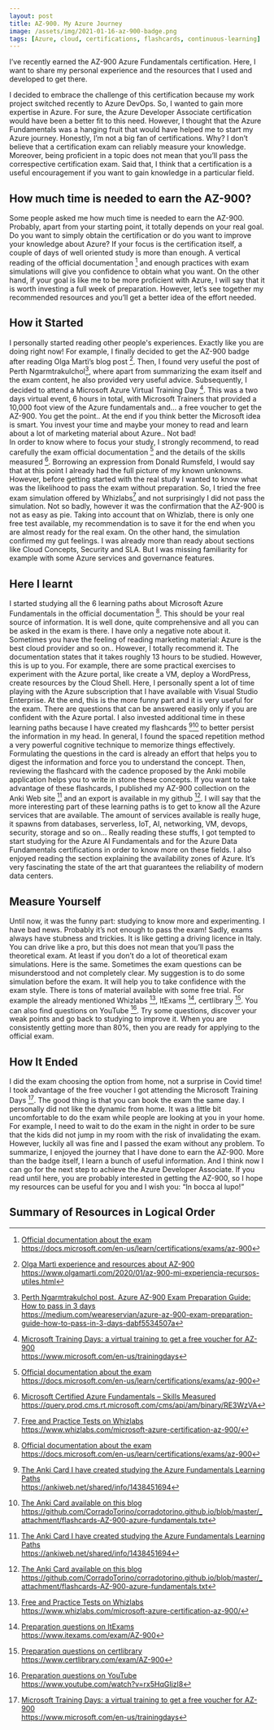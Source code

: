 ```yaml
---
layout: post
title: AZ-900. My Azure Journey
image: /assets/img/2021-01-16-az-900-badge.png
tags: [Azure, cloud, certifications, flashcards, continuous-learning]
---
```

I’ve recently earned the AZ-900 Azure Fundamentals certification. Here, I want to share my personal experience and the resources that I used and developed to get there.

I decided to embrace the challenge of this certification because my work project switched recently to Azure DevOps. So, I wanted to gain more expertise in Azure. For sure, the Azure Developer Associate certification would have been a better fit to this need. However, I thought that the Azure Fundamentals was a hanging fruit that would have helped me to start my Azure journey. Honestly, I’m not a big fan of certifications. Why? I don’t believe that a certification exam can reliably measure your knowledge. Moreover, being proficient in a topic does not mean that you’ll pass the correspective certification exam. Said that, I think that a certification is a useful encouragement if you want to gain knowledge in a particular field.

## How much time is needed to earn the AZ-900?

Some people asked me how much time is needed to earn the AZ-900. Probably, apart from your starting point, it totally depends on your real goal. Do you want to simply obtain the certification or do you want to improve your knowledge about Azure? If your focus is the certification itself, a couple of days of well oriented study is more than enough. A vertical reading of the official documentation [^4] and enough practices with exam simulations will give you confidence to obtain what you want. On the other hand, if your goal is like me to be more proficient with Azure, I will say that it is worth investing a full week of preparation. However, let’s see together my recommended resources and you’ll get a better idea of the effort needed.

## How it Started

I personally started reading other people's experiences. Exactly like you are doing right now! For example, I finally decided to get the AZ-900 badge after reading Olga Martì’s blog post [^1]. Then, I found very useful the post of Perth Ngarmtrakulchol[^2], where apart from summarizing the exam itself and the exam content, he also provided very useful advice. Subsequently, I decided to attend a Microsoft Azure Virtual Training Day [^3]. This was a two days virtual event, 6 hours in total, with Microsoft Trainers that provided a 10,000 foot view of the Azure fundamentals and... a free voucher to get the AZ-900. You get the point.. At the end if you think better the Microsoft idea is smart. You invest your time and maybe your money to read and learn about a lot of marketing material about Azure.. Not bad!  
In order to know where to focus your study, I strongly recommend, to read carefully the exam official documentation [^4] and the details of the skills measured [^5].
Borrowing an expression from Donald Rumsfeld, I would say that at this point I already had the full picture of my known unknowns. However, before getting started with the real study I wanted to know what was the likelihood to pass the exam without preparation. So, I tried the free exam simulation offered by Whizlabs[^6] and not surprisingly I did not pass the simulation. Not so badly, however it was the confirmation that the AZ-900 is not as easy as pie. Taking into account that on Whizlab, there is only one free test available, my recommendation is to save it for the end when you are almost ready for the real exam. On the other hand, the simulation confirmed my gut feelings. I was already more than ready about sections like Cloud Concepts, Security and SLA. But I was missing familiarity for example with some Azure services and governance features. 

## Here I learnt

I started studying all the 6 learning paths about Microsoft Azure Fundamentals in the official documentation [^4]. This should be your real source of information. It is well done, quite comprehensive and all you can be asked in the exam is there. I have only a negative note about it. Sometimes you have the feeling of reading marketing material: Azure is the best cloud provider and so on.. However, I totally recommend it. The documentation states that it takes roughly 13 hours to be studied. However, this is up to you. For example, there are some practical exercises to experiment with the Azure portal, like create a VM, deploy a WordPress, create resources by the Cloud Shell. Here, I personally spent a lot of time playing with the Azure subscription that I have available with Visual Studio Enterprise. At the end, this is the more funny part and it is very useful for the exam. There are questions that can be answered easily only if you are confident with the Azure portal. 
I also invested additional time in these learning paths because I have created my flashcards [^7][^8] to better persist the information in my head. In general, I found the spaced repetition method a very powerful cognitive technique to memorize things effectively. Formulating the questions in the card is already an effort that helps you to digest the information and force you to understand the concept. Then, reviewing the flashcard with the cadence proposed by the Anki mobile application helps you to write in stone these concepts. If you want to take advantage of these flashcards, I published my AZ-900 collection on the Anki Web site [^7] and an export is available in my github [^8]. 
I will say that the more interesting part of these learning paths is to get to know all the Azure services that are available. The amount of services available is really huge, it spawns from databases, serverless, IoT, AI, networking, VM, devops, security, storage and so on… Really reading these stuffs, I got tempted to start studying for the Azure AI Fundamentals and for the Azure Data Fundamentals certifications in order to know more on these fields. I also enjoyed reading the section explaining the availability zones of Azure. It’s very fascinating the state of the art that guarantees the reliability of modern data centers. 

## Measure Yourself
Until now, it was the funny part: studying to know more and experimenting. I have bad news. Probably it’s not enough to pass the exam! Sadly, exams always have stubness and trickies. It is like  getting a driving licence in Italy. You can drive like a pro, but this does not mean that you’ll pass the theoretical exam. At least if  you don’t do a lot of theoretical exam simulations. Here is the same. Sometimes the exam questions can be misunderstood and not completely clear. My suggestion is to do some simulation before the exam. It will help you to take confidence with the exam style. There is tons of material available with some free trial. For example the already mentioned Whizlabs [^6], ItExams [^9], certlibrary [^10]. You can also find questions on YouTube [^11]. Try some questions, discover your weak points and go back to studying to improve it. When you are consistently getting more than 80%, then you are ready for applying to the official exam.

## How It Ended
I did the exam choosing the option from home, not a surprise in Covid time! I took advantage of the free voucher I got attending the Microsoft Training Days [^3]. The good thing is that you can book the exam the same day. I personally did not like the dynamic from home. It was a little bit uncomfortable to do the exam while people are looking at you in your home. For example, I need to wait to do the exam in the night in order to be sure that the kids did not jump in my room with the risk of invalidating the exam. However, luckily all was fine and I passed the exam without any problem.
To summarize, I enjoyed the journey that I have done to earn the AZ-900. More than the badge itself, I learn a bunch of useful information. And I think now I can go for the next step to achieve the Azure Developer Associate. If you read until here, you are probably interested in getting the AZ-900, so I hope my resources can be useful for you and I wish you: “In bocca al lupo!”

## Summary of Resources in Logical Order

[^1]: [ Olga Martì experience and resources about AZ-900 <br>](https://www.olgamarti.com/2020/01/az-900-mi-experiencia-recursos-utiles.html) https://www.olgamarti.com/2020/01/az-900-mi-experiencia-recursos-utiles.html
[^2]: [ Perth Ngarmtrakulchol post. Azure AZ-900 Exam Preparation Guide: How to pass in 3 days <br>](https://medium.com/weareservian/azure-az-900-exam-preparation-guide-how-to-pass-in-3-days-dabf5534507a) https://medium.com/weareservian/azure-az-900-exam-preparation-guide-how-to-pass-in-3-days-dabf5534507a
[^3]: [ Microsoft Training Days: a virtual training to get a free voucher for AZ-900 <br>](https://www.microsoft.com/en-us/trainingdays) https://www.microsoft.com/en-us/trainingdays
[^4]: [ Official documentation about the exam <br>](https://docs.microsoft.com/en-us/learn/certifications/exams/az-900) https://docs.microsoft.com/en-us/learn/certifications/exams/az-900
[^5]: [ Microsoft Certified Azure Fundamentals – Skills Measured <br>](https://query.prod.cms.rt.microsoft.com/cms/api/am/binary/RE3WzVA) https://query.prod.cms.rt.microsoft.com/cms/api/am/binary/RE3WzVA
[^6]: [ Free and Practice Tests on Whizlabs <br>](https://www.whizlabs.com/microsoft-azure-certification-az-900/) https://www.whizlabs.com/microsoft-azure-certification-az-900/
[^7]: [ The Anki Card I have created studying the Azure Fundamentals Learning Paths <br>](https://ankiweb.net/shared/info/1438451694) https://ankiweb.net/shared/info/1438451694
[^8]: [ The Anki Card available on this blog <br>](https://github.com/CorradoTorino/corradotorino.github.io/blob/master/_attachment/flashcards-AZ-900-azure-fundamentals.txt) https://github.com/CorradoTorino/corradotorino.github.io/blob/master/_attachment/flashcards-AZ-900-azure-fundamentals.txt
[^9]: [ Preparation questions on ItExams <br>](https://www.itexams.com/exam/AZ-900) https://www.itexams.com/exam/AZ-900
[^10]: [ Preparation questions on certlibrary <br>](https://www.certlibrary.com/exam/AZ-900) https://www.certlibrary.com/exam/AZ-900
[^11]: [ Preparation questions on YouTube <br>](https://www.youtube.com/watch?v=rx5HqGIjzl8) https://www.youtube.com/watch?v=rx5HqGIjzl8
[^12]: [ Preparation questions on MindHub <br>](https://eu1.mindhub.com/az-900-microsoft-azure-fundamentals-microsoft-official-practice-test/p/MU-AZ-900?utm_source%3Dmicrosoft%26utm_medium%3Dcertpage%26utm_campaign%3Dmsofficialpractice) https://eu1.mindhub.com/az-900-microsoft-azure-fundamentals-microsoft-official-practice-test/p/MU-AZ-900?utm_source%3Dmicrosoft%26utm_medium%3Dcertpage%26utm_campaign%3Dmsofficialpractice
